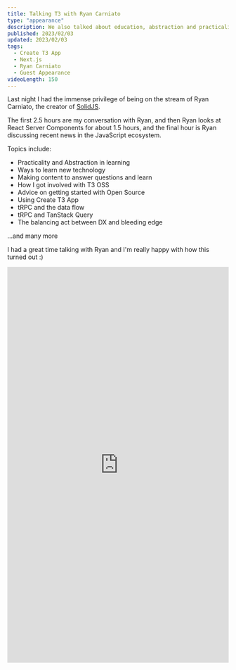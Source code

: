 ```yaml
---
title: Talking T3 with Ryan Carniato
type: "appearance"
description: We also talked about education, abstraction and practicality, dx, open source, and much more
published: 2023/02/03
updated: 2023/02/03
tags:
  - Create T3 App
  - Next.js
  - Ryan Carniato
  - Guest Appearance
videoLength: 150
---
```


Last night I had the immense privilege of being on the stream of Ryan Carniato, the creator of [SolidJS](https://www.solidjs.com/).

The first 2.5 hours are my conversation with Ryan, and then Ryan looks at React Server Components for about 1.5 hours, and the final hour is Ryan discussing recent news in the JavaScript ecosystem.

Topics include:

- Practicality and Abstraction in learning
- Ways to learn new technology
- Making content to answer questions and learn
- How I got involved with T3 OSS
- Advice on getting started with Open Source
- Using Create T3 App
- tRPC and the data flow
- tRPC and TanStack Query
- The balancing act between DX and bleeding edge

...and many more

I had a great time talking with Ryan and I'm really happy with how this turned out :)

<div class="video-container">
  <iframe
    width="100%"
    height="900px"
    src="https://www.youtube.com/embed/-CWarVQDtEg?feature=oembed"
    frameborder="0"
    allow="accelerometer; 
    autoplay; 
    encrypted-media; 
    gyroscope; 
    picture-in-picture"
    allowfullscreen
  ></iframe>
</div>

